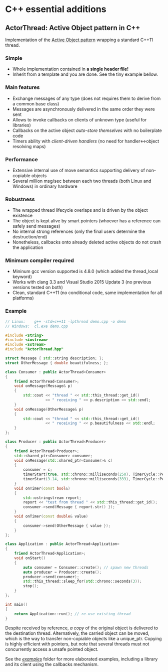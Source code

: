 # C++ essential additions

## ActorThread: Active Object pattern in C++

Implementation of the
[Active Object pattern](http://www.drdobbs.com/parallel/prefer-using-active-objects-instead-of-n/225700095)
wrapping a standard C++11 thread.

### Simple
* Whole implementation contained in **a single header file!**
* Inherit from a template and you are done. See the tiny example bellow.

### Main features
* Exchange messages of any type (does not requires them to derive from a common base class)
* Messages are asynchronously delivered in the same order they were sent
* Allows to invoke callbacks on clients of unknown type (useful for libraries)
* Callbacks on the active object *auto-store themselves* with no boilerplate code
* Timers ability with *client-driven handlers* (no need for handler&harr;object resolving maps)

### Performance
* Extensive internal use of move semantics supporting delivery of non-copiable objects 
* Several million msg/sec between each two threads (both Linux and Windows) in ordinary hardware

### Robustness
* The wrapped thread lifecycle overlaps and is driven by the object existence
* The object is kept alive by smart pointers (whoever has a reference can safely send messages)
* No internal strong references (only the final users determine the destruction/end)
* Nonetheless, callbacks onto already deleted active objects do not crash the application

### Minimum compiler required
* Mininum gcc version supported is 4.8.0 (which added the thread_local keyword)
* Works with clang 3.3 and Visual Studio 2015 Update 3 (no previous versions tested on both)
* Clean, standard C++11 (no conditional code, same implementation for all platforms)

### Example

```cpp
// Linux:    g++ -std=c++11 -lpthread demo.cpp -o demo
// Windows:  cl.exe demo.cpp

#include <string>
#include <iostream>
#include <sstream>
#include "ActorThread.hpp"

struct Message { std::string description; };
struct OtherMessage { double beautifulness; };

class Consumer : public ActorThread<Consumer>
{
    friend ActorThread<Consumer>;
    void onMessage(Message& p)
    {
        std::cout << "thread " << std::this_thread::get_id()
                  << " receiving " << p.description << std::endl;
    }
    void onMessage(OtherMessage& p)
    {
        std::cout << "thread " << std::this_thread::get_id()
                  << " receiving " << p.beautifulness << std::endl;
    }
};

class Producer : public ActorThread<Producer>
{
    friend ActorThread<Producer>;
    std::shared_ptr<Consumer> consumer;
    void onMessage(std::shared_ptr<Consumer>& c)
    {
        consumer = c;
        timerStart(true, std::chrono::milliseconds(250), TimerCycle::Periodic);
        timerStart(3.14, std::chrono::milliseconds(333), TimerCycle::Periodic);
    }
    void onTimer(const bool&)
    {
        std::ostringstream report;
        report << "test from thread " << std::this_thread::get_id();
        consumer->send(Message { report.str() });
    }
    void onTimer(const double& value)
    {
        consumer->send(OtherMessage { value });
    }
};

class Application : public ActorThread<Application>
{
    friend ActorThread<Application>;
    void onStart()
    {
        auto consumer = Consumer::create(); // spawn new threads
        auto producer = Producer::create();
        producer->send(consumer);
        std::this_thread::sleep_for(std::chrono::seconds(3));
        stop();
    }
};

int main()
{
    return Application::run(); // re-use existing thread
}
```
Despite received by reference, *a copy* of the original object is delivered to the destination thread.
Alternatively, the carried object can be moved, which is the way to transfer non-copiable objects like a unique_ptr.
Copying is highly efficient with pointers, but note that several threads must not concurrently access a unsafe pointed object.

See the [*examples*](examples/ActorThread/) folder for more elaborated examples, including a library and its client using the callbacks mechanism.
